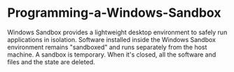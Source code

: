 # Programming-a-Windows-Sandbox
Windows Sandbox provides a lightweight desktop environment to safely run applications in isolation. Software installed inside the Windows Sandbox environment remains "sandboxed" and runs separately from the host machine. A sandbox is temporary. When it's closed, all the software and files and the state are deleted.
